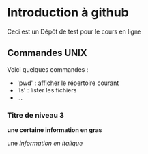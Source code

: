 # Introduction à github
Ceci est un Dépôt de test pour le cours en ligne

## Commandes UNIX

Voici quelques commandes :
- 'pwd' : afficher le répertoire courant
- 'ls' : lister les fichiers
- ...

### Titre de niveau 3
**une certaine information en gras**

une *information en italique*

